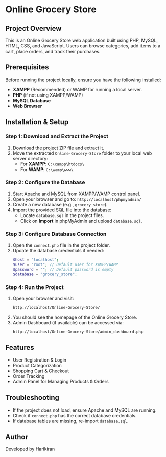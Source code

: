 # Online Grocery Store

## Project Overview
This is an Online Grocery Store web application built using PHP, MySQL, HTML, CSS, and JavaScript. Users can browse categories, add items to a cart, place orders, and track their purchases.

## Prerequisites
Before running the project locally, ensure you have the following installed:

- **XAMPP** (Recommended) or WAMP for running a local server.
- **PHP** (if not using XAMPP/WAMP)
- **MySQL Database**
- **Web Browser**

## Installation & Setup

### Step 1: Download and Extract the Project
1. Download the project ZIP file and extract it.
2. Move the extracted `Online-Grocery-Store` folder to your local web server directory:
   - For **XAMPP**: `C:\xampp\htdocs\`
   - For **WAMP**: `C:\wamp\www\`

### Step 2: Configure the Database
1. Start Apache and MySQL from XAMPP/WAMP control panel.
2. Open your browser and go to: `http://localhost/phpmyadmin/`
3. Create a new database (e.g., `grocery_store`).
4. Import the provided SQL file into the database:
   - Locate `database.sql` in the project files.
   - Click on **Import** in phpMyAdmin and upload `database.sql`.

### Step 3: Configure Database Connection
1. Open the `connect.php` file in the project folder.
2. Update the database credentials if needed:
   ```php
   $host = "localhost";
   $user = "root"; // Default user for XAMPP/WAMP
   $password = ""; // Default password is empty
   $database = "grocery_store";
   ```

### Step 4: Run the Project
1. Open your browser and visit:
   ```
   http://localhost/Online-Grocery-Store/
   ```
2. You should see the homepage of the Online Grocery Store.
3. Admin Dashboard (if available) can be accessed via:
   ```
   http://localhost/Online-Grocery-Store/admin_dashboard.php
   ```

## Features
- User Registration & Login
- Product Categorization
- Shopping Cart & Checkout
- Order Tracking
- Admin Panel for Managing Products & Orders

## Troubleshooting
- If the project does not load, ensure Apache and MySQL are running.
- Check if `connect.php` has the correct database credentials.
- If database tables are missing, re-import `database.sql`.

## Author
Developed by Harikiran
